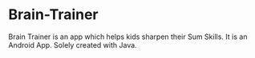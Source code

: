 # Brain-Trainer
Brain Trainer is an app which helps kids sharpen their Sum Skills.
It is an Android App.
Solely created with Java.
